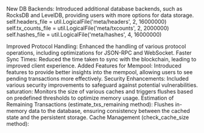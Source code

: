 New DB Backends: Introduced additional database backends, such as RocksDB and LevelDB, providing users with more options for data storage.
self.headers_file = util.LogicalFile('meta/headers', 2, 16000000)
self.tx_counts_file = util.LogicalFile('meta/txcounts', 2, 2000000)
self.hashes_file = util.LogicalFile('meta/hashes', 4, 16000000)

Improved Protocol Handling: Enhanced the handling of various protocol operations, including optimizations for JSON-RPC and WebSocket.
Faster Sync Times: Reduced the time taken to sync with the blockchain, leading to improved client experience.
Added Features for Mempool: Introduced features to provide better insights into the mempool, allowing users to see pending transactions more effectively.
Security Enhancements: Included various security improvements to safeguard against potential vulnerabilities.
saturation: Monitors the size of various caches and triggers flushes based on predefined thresholds to optimize memory usage.
Estimation of Remaining Transactions (estimate_txs_remaining method):
Flushes in-memory data to the database, ensuring consistency between the cached state and the persistent storage.
Cache Management (check_cache_size method):
